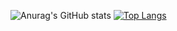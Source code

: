 
![Anurag's GitHub stats](https://github-readme-stats.vercel.app/api?username=feixiao&show_icons=true&theme=radical)
[![Top Langs](https://github-readme-stats.vercel.app/api/top-langs/?username=feixiao&layout=compact)](https://github.com/anuraghazra/github-readme-stats)
